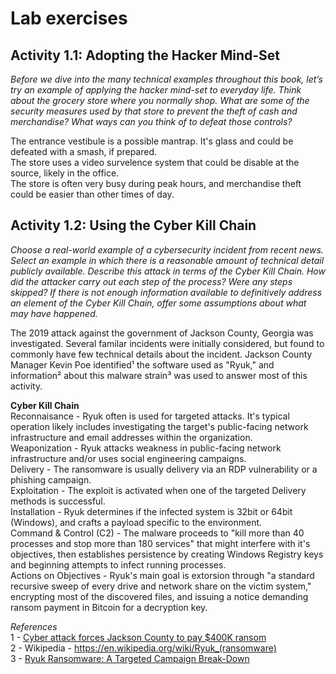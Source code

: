 # Lab exercises
## Activity 1.1: Adopting the Hacker Mind-Set
*Before we dive into the many technical examples throughout this book, let’s try an example of applying the hacker mind-set to everyday life. Think about the grocery store where you normally shop. What are some of the security measures used by that store to prevent the theft of cash and merchandise? What ways can you think of to defeat those controls?*  

The entrance vestibule is a possible mantrap. It's glass and could be defeated with a smash, if prepared.  
The store uses a video survelence system that could be disable at the source, likely in the office.  
The store is often very busy during peak hours, and merchandise theft could be easier than other times of day. 

## Activity 1.2: Using the Cyber Kill Chain
*Choose a real-world example of a cybersecurity incident from recent news. Select an example in which there is a reasonable amount of technical detail publicly available. Describe this attack in terms of the Cyber Kill Chain. How did the attacker carry out each step of the process? Were any steps skipped? If there is not enough information available to definitively address an element of the Cyber Kill Chain, offer some assumptions about what may have happened.*  

The 2019 attack against the government of Jackson County, Georgia was investigated. Several familar incidents were initially considered, but found to commonly have few technical details about the incident. Jackson County Manager Kevin Poe identified¹ the software used as "Ryuk," and information² about this malware strain³ was used to answer most of this activity.  

**Cyber Kill Chain**  
Reconnaisance - Ryuk often is used for targeted attacks. It's typical operation likely includes investigating the target's public-facing network infrastructure and email addresses within the organization.   
Weaponization -  Ryuk attacks weakness in public-facing network infrastructure and/or uses social engineering campaigns.   
Delivery - The ransomware is usually delivery via an RDP vulnerability or a phishing campaign.    
Exploitation - The exploit is activated when one of the targeted Delivery methods is successful.    
Installation -  Ryuk determines if the infected system is 32bit or 64bit (Windows), and crafts a payload specific to the environment.  
Command & Control (C2) - The malware proceeds to "kill more than 40 processes and stop more than 180 services" that might interfere with it's objectives, then establishes persistence by creating Windows Registry keys and beginning attempts to infect running processes.   
Actions on Objectives - Ryuk's main goal is extorsion through "a standard recursive sweep of every drive and network share on the victim system," encrypting most of the discovered files, and issuing a notice demanding ransom payment in Bitcoin for a decryption key.  

*References*  
1 - [Cyber attack forces Jackson County to pay $400K ransom](https://www.onlineathens.com/news/20190308/cyber-attack-forces-jackson-county-to-pay-400k-ransom)  
2 - Wikipedia - https://en.wikipedia.org/wiki/Ryuk_(ransomware)  
3 - [Ryuk Ransomware: A Targeted Campaign Break-Down](https://research.checkpoint.com/2018/ryuk-ransomware-targeted-campaign-break/)  
